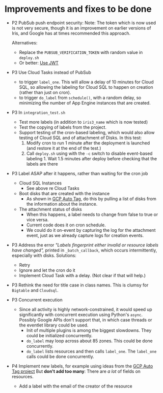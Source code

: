 # Improvements and fixes to be done

* P2 PubSub push endpoint security:
  Note: The token which is now used is not very secure, though it is an improvement on earlier versions of Iris, and
  Google has at times recommended this approach.

  Alternatives:
    - Replace the `PUBSUB_VERIFICATION_TOKEN` with random value in `deploy.sh`
    - Or better: [Use JWT](https://cloud.google.com/pubsub/docs/push)

* P3 Use Cloud Tasks instead of PubSub
    * to trigger `label_one`. This will allow a delay of 10 minutes for Cloud SQL, so allowing the labeling for Cloud SQL to happen on
      creation (rather than just on cron).
    * to trigger `do_label` from `schedule()`, with a random delay, so minimizing the number of App Engine instances
      that are created.

* P3 In `integration_test.sh`
    - Test more labels (in addition to `iris3_name` which is now tested)
    - Test the copying of labels from the project.
    - Support testing of the cron-based labeling, which would also allow testing of Cloud SQL and of attachment of
      Disks. In this test:
        1. Modify cron to run 1 minute after the deployment is launched (and restore it at the end of the test.)
        1. Call `deploy.sh` using with the `-c` switch to disable event-based labeling 1. Wait 1.5 minutes after deploy
           before checking that the labels are there

* P3 Label ASAP after it happens, rather than waiting for the cron job
    * Cloud SQL Instances 
        * See above re Cloud Tasks
    * Boot disks that are created with the instance
        * As shown in [GCP Auto Tag](https://github.com/doitintl/gcp-auto-tag/blob/main/main.py), do this by pulling a
          list of disks from the information about the instance.
    * The attachment status of disks 
        * When this happens,  a label needs to change from false to true or vice versa. 
        * Current code does it on cron schedule.
        * We could do it on-event by capturing the log for the attachment event, 
          just as we already capture logs for creation events.

* P3 Address the error *"Labels fingerprint either invalid or resource labels have changed",* printed
  in `_batch_callback`, which occurs intermittently, especially with disks. 
    Solutions:
    - Retry 
    - Ignore and let the cron do it 
     - Implement Cloud Task with a delay. (Not clear if that will help.)

* P3 Rethink the need for title case in class names. This is clumsy for `Bigtable` and `Cloudsql`.

* P3 Concurrent execution
    * Since all activity is highly network-constrained, it would speed up significantly with concurrent execution
    using Python's `async`. Possibly Google APIs don't support that, in which 
     case threads or the eventlet library could be used.
        * Init of multiple plugins is among the biggest slowdowns. They could be initialized concurrently.
        * `do_label` may  loop across about 85 zones. This could be done concurrently.
        * `do_label` lists resources and then calls `label_one`. The `label_one` calls could be done concurrently.

* P4 Implement new labels, for example using ideas from
  the [GCP Auto Tag project](https://github.com/doitintl/gcp-auto-tag/)
  But **don't add too many**: There are *a lot* of fields on resources.
    - Add a label with the email of the creator of the resource
